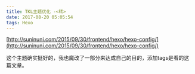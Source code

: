 ```yaml
---
title: TKL主题优化 -<转>
date: 2017-08-20 05:05:54
tags: Hexo
---
```


[http://suninuni.com/2015/09/30/frontend/hexo/hexo-config/](http://suninuni.com/2015/09/30/frontend/hexo/hexo-config/)

这个主题确实挺好的，我也魔改了一部分来达成自己的目的，添加tags是看的这篇文章。